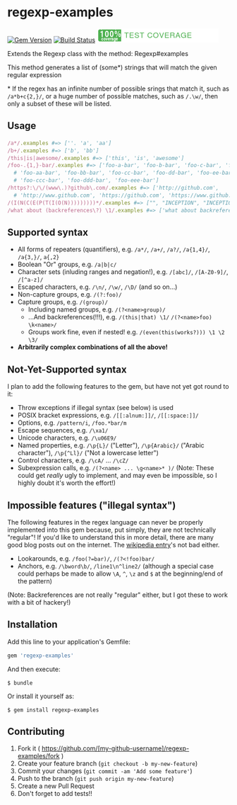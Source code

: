 # regexp-examples
[![Gem Version](https://badge.fury.io/rb/regexp-examples.svg)](http://badge.fury.io/rb/regexp-examples)
[![Build Status](https://travis-ci.org/tom-lord/regexp-examples.svg?branch=master)](https://travis-ci.org/tom-lord/regexp-examples/builds)
![Code Coverage](coverage/coverage-badge.png)

Extends the Regexp class with the method: Regexp#examples

This method generates a list of (some\*) strings that will match the given regular expression

\* If the regex has an infinite number of possible srings that match it, such as `/a*b+c{2,}/`,
or a huge number of possible matches, such as `/.\w/`, then only a subset of these will be listed.

## Usage

```ruby
/a*/.examples #=> [''. 'a', 'aa']
/b+/.examples #=> ['b', 'bb']
/this|is|awesome/.examples #=> ['this', 'is', 'awesome']
/foo-.{1,}-bar/.examples #=> ['foo-a-bar', 'foo-b-bar', 'foo-c-bar', 'foo-d-bar', 'foo-e-bar',
  # 'foo-aa-bar', 'foo-bb-bar', 'foo-cc-bar', 'foo-dd-bar', 'foo-ee-bar', 'foo-aaa-bar', 'foo-bbb-bar',
  # 'foo-ccc-bar', 'foo-ddd-bar', 'foo-eee-bar']
/https?:\/\/(www\.)?github\.com/.examples #=> ['http://github.com',
  # 'http://www.github.com', 'https://github.com', 'https://www.github.com']
/(I(N(C(E(P(T(I(O(N)))))))))*/.examples #=> ["", "INCEPTION", "INCEPTIONINCEPTION"]
/what about (backreferences\?) \1/.examples #=> ['what about backreferences? backreferences?']
```

## Supported syntax

* All forms of repeaters (quantifiers), e.g. `/a*/`, `/a+/`, `/a?/`, `/a{1,4}/`, `/a{3,}/`, `a{,2}`
* Boolean "Or" groups, e.g. `/a|b|c/`
* Character sets (inluding ranges and negation!), e.g. `/[abc]/`, `/[A-Z0-9]/`, `/[^a-z]/`
* Escaped characters, e.g. `/\n/`, `/\w/`, `/\D/` (and so on...)
* Non-capture groups, e.g. `/(?:foo)/`
* Capture groups, e.g. `/(group)/`
  * Including named groups, e.g. `/(?<name>group)/`
  * ...And backreferences(!!!), e.g. `/(this|that) \1/` `/(?<name>foo) \k<name>/`
  * Groups work fine, even if nested! e.g. `/(even(this(works?))) \1 \2 \3/`
* **Arbitrarily complex combinations of all the above!**

## Not-Yet-Supported syntax

I plan to add the following features to the gem, but have not yet got round to it:

* Throw exceptions if illegal syntax (see below) is used
* POSIX bracket expressions, e.g. `/[[:alnum:]]/`, `/[[:space:]]/`
* Options, e.g. `/pattern/i`, `/foo.*bar/m`
* Escape sequences, e.g. `/\xa1/`
* Unicode characters, e.g. `/\u06E9/`
* Named properties, e.g. `/\p{L}/` ("Letter"), `/\p{Arabic}/` ("Arabic character"), `/\p{^Ll}/` ("Not a lowercase letter")
* Control characters, e.g. `/\cA/` ... `/\cZ/`
* Subexpression calls, e.g. `/(?<name> ... \g<name>* )/` (Note: These could get _really_ ugly to implement, and may even be impossible, so I highly doubt it's worth the effort!)

## Impossible features ("illegal syntax")

The following features in the regex language can never be properly implemented into this gem because, put simply, they are not technically "regular"!
If you'd like to understand this in more detail, there are many good blog posts out on the internet. The [wikipedia entry](http://en.wikipedia.org/wiki/Regular_expression)'s not bad either.

* Lookarounds, e.g. `/foo(?=bar)/`, `/(?<!foo)bar/`
* Anchors, e.g. `/\bword\b/`, `/line1\n^line2/` (although a special case could perhaps be made to allow `\A`, `^`, `\z` and `$` at the beginning/end of the pattern)

(Note: Backreferences are not really "regular" either, but I got these to work with a bit of hackery!)

## Installation

Add this line to your application's Gemfile:

```ruby
gem 'regexp-examples'
```

And then execute:

    $ bundle

Or install it yourself as:

    $ gem install regexp-examples

## Contributing

1. Fork it ( https://github.com/[my-github-username]/regexp-examples/fork )
2. Create your feature branch (`git checkout -b my-new-feature`)
3. Commit your changes (`git commit -am 'Add some feature'`)
4. Push to the branch (`git push origin my-new-feature`)
5. Create a new Pull Request
6. Don't forget to add tests!!
